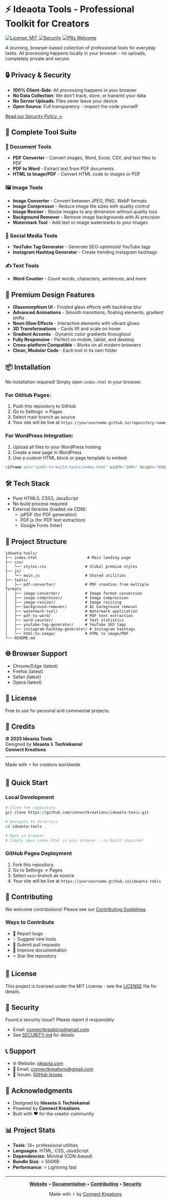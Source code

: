 # ⚡ Ideaota Tools - Professional Toolkit for Creators

[![License: MIT](https://img.shields.io/badge/License-MIT-blue.svg)](LICENSE)
[![Security](https://img.shields.io/badge/Security-Client--Side-green.svg)](SECURITY.md)
[![PRs Welcome](https://img.shields.io/badge/PRs-welcome-brightgreen.svg)](CONTRIBUTING.md)

A stunning, browser-based collection of professional tools for everyday tasks. All processing happens locally in your browser - no uploads, completely private and secure.

## 🔒 Privacy & Security

- **100% Client-Side**: All processing happens in your browser
- **No Data Collection**: We don't track, store, or transmit your data
- **No Server Uploads**: Files never leave your device
- **Open Source**: Full transparency - inspect the code yourself

[Read our Security Policy →](SECURITY.md)

## 🚀 Complete Tool Suite

### 📄 Document Tools
- **PDF Converter** - Convert images, Word, Excel, CSV, and text files to PDF
- **PDF to Word** - Extract text from PDF documents
- **HTML to Image/PDF** - Convert HTML code to images or PDF

### 🖼️ Image Tools
- **Image Converter** - Convert between JPEG, PNG, WebP formats
- **Image Compressor** - Reduce image file sizes with quality control
- **Image Resizer** - Resize images to any dimension without quality loss
- **Background Remover** - Remove image backgrounds with AI precision
- **Watermark Tool** - Add text or image watermarks to your images

### 📱 Social Media Tools
- **YouTube Tag Generator** - Generate SEO-optimized YouTube tags
- **Instagram Hashtag Generator** - Create trending Instagram hashtags

### ✍️ Text Tools
- **Word Counter** - Count words, characters, sentences, and more

## 🎨 Premium Design Features

- **Glassmorphism UI** - Frosted glass effects with backdrop blur
- **Advanced Animations** - Smooth transitions, floating elements, gradient shifts
- **Neon Glow Effects** - Interactive elements with vibrant glows
- **3D Transformations** - Cards lift and scale on hover
- **Gradient Accents** - Dynamic color gradients throughout
- **Fully Responsive** - Perfect on mobile, tablet, and desktop
- **Cross-platform Compatible** - Works on all modern browsers
- **Clean, Modular Code** - Each tool in its own folder

## 📦 Installation

No installation required! Simply open `index.html` in your browser.

### For GitHub Pages:

1. Push this repository to GitHub
2. Go to Settings → Pages
3. Select main branch as source
4. Your site will be live at `https://yourusername.github.io/repository-name`

### For WordPress Integration:

1. Upload all files to your WordPress hosting
2. Create a new page in WordPress
3. Use a custom HTML block or page template to embed:
```html
<iframe src="/path-to-build-tools/index.html" width="100%" height="800px" frameborder="0"></iframe>
```

## 🛠️ Tech Stack

- Pure HTML5, CSS3, JavaScript
- No build process required
- External libraries (loaded via CDN):
  - jsPDF (for PDF generation)
  - PDF.js (for PDF text extraction)
  - Google Fonts (Inter)

## 📁 Project Structure

```
ideaota-tools/
├── index.html                      # Main landing page
├── css/
│   └── styles.css                 # Global premium styles
├── js/
│   └── main.js                    # Shared utilities
├── tools/
│   ├── pdf-converter/             # PDF creation from multiple formats
│   ├── image-converter/           # Image format conversion
│   ├── image-compressor/          # Image compression
│   ├── image-resizer/             # Image resizing
│   ├── background-remover/        # AI background removal
│   ├── watermark-tool/            # Watermark application
│   ├── pdf-to-word/               # PDF text extraction
│   ├── word-counter/              # Text statistics
│   ├── youtube-tag-generator/     # YouTube SEO tags
│   ├── instagram-hashtag-generator/ # Instagram hashtags
│   └── html-to-image/             # HTML to image/PDF
└── README.md
```

## 🌐 Browser Support

- Chrome/Edge (latest)
- Firefox (latest)
- Safari (latest)
- Opera (latest)

## 📄 License

Free to use for personal and commercial projects.

## 👥 Credits

**© 2025 Ideaota Tools**  
Designed by **Ideaota** & **Techiekamal**  
**Connect Kreations**

---

Made with ⚡ for creators worldwide


## 🚀 Quick Start

### Local Development
```bash
# Clone the repository
git clone https://github.com/connectkreations/ideaota-tools.git

# Navigate to directory
cd ideaota-tools

# Open in browser
# Simply open index.html in your browser - no build required!
```

### GitHub Pages Deployment
1. Fork this repository
2. Go to Settings → Pages
3. Select `main` branch as source
4. Your site will be live at `https://yourusername.github.io/ideaota-tools`

## 🤝 Contributing

We welcome contributions! Please see our [Contributing Guidelines](CONTRIBUTING.md).

### Ways to Contribute
- 🐛 Report bugs
- 💡 Suggest new tools
- 🔧 Submit pull requests
- 📖 Improve documentation
- ⭐ Star the repository

## 📄 License

This project is licensed under the MIT License - see the [LICENSE](LICENSE) file for details.

## 🔐 Security

Found a security issue? Please report it responsibly:
- Email: connectkreations@gmail.com
- See [SECURITY.md](SECURITY.md) for details

## 📞 Support

- 🌐 Website: [ideaota.com](https://ideaota.com)
- 📧 Email: connectkreations@gmail.com
- 💬 Issues: [GitHub Issues](https://github.com/connectkreations/ideaota-tools/issues)

## 🌟 Acknowledgments

- Designed by **Ideaota** & **Techiekamal**
- Powered by **Connect Kreations**
- Built with ❤️ for the creator community

## 📊 Project Stats

- **Tools**: 14+ professional utilities
- **Languages**: HTML, CSS, JavaScript
- **Dependencies**: Minimal (CDN-based)
- **Bundle Size**: < 500KB
- **Performance**: ⚡ Lightning fast

---

<div align="center">

**[Website](https://ideaota.com)** • **[Documentation](README.md)** • **[Contributing](CONTRIBUTING.md)** • **[Security](SECURITY.md)**

Made with ⚡ by [Connect Kreations](https://connectkreations.com)

</div>
